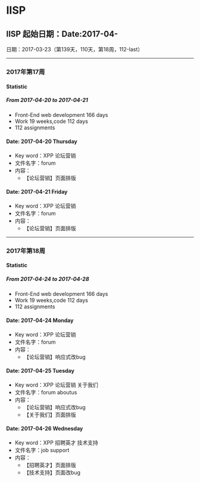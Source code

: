 # IISP

## IISP 起始日期：Date:2017-04-

日期：2017-03-23（第139天，110天，第18周，112-last）

----------- 
### 2017年第17周
#### Statistic
##### From 2017-04-20 to 2017-04-21
- Front-End web development 166 days
- Work 19 weeks,code 112 days
- 112 assignments

#### Date: 2017-04-20 Thursday
- Key word：XPP 论坛营销
- 文件名字：forum
- 内容：
  - 【论坛营销】页面排版

#### Date: 2017-04-21 Friday
- Key word：XPP 论坛营销
- 文件名字：forum
- 内容：
  - 【论坛营销】页面排版

------------

### 2017年第18周
#### Statistic
##### From 2017-04-24 to 2017-04-28
- Front-End web development 166 days
- Work 19 weeks,code 112 days
- 112 assignments

#### Date: 2017-04-24 Monday
- Key word：XPP 论坛营销 
- 文件名字：forum
- 内容：
  - 【论坛营销】响应式改bug

#### Date: 2017-04-25 Tuesday
- Key word：XPP 论坛营销  关于我们
- 文件名字：forum  aboutus
- 内容：
  - 【论坛营销】响应式改bug
  - 【关于我们】页面排版

#### Date: 2017-04-26 Wednesday
- Key word：XPP 招聘英才 技术支持
- 文件名字：job support 
- 内容：
  - 【招聘英才】页面排版
  - 【技术支持】页面改bug
